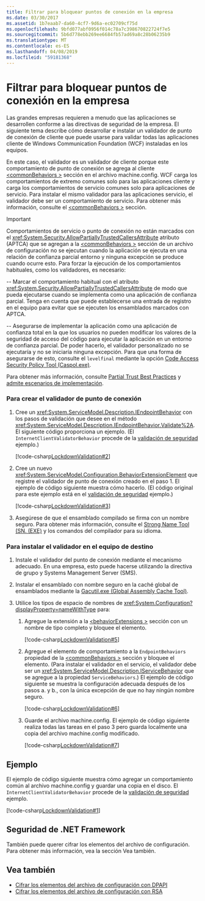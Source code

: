 ```yaml
---
title: Filtrar para bloquear puntos de conexión en la empresa
ms.date: 03/30/2017
ms.assetid: 1b7eaab7-da60-4cf7-9d6a-ec02709cf75d
ms.openlocfilehash: 9bfd077abf0956f014c78a7c398670822724f7e5
ms.sourcegitcommit: 5b6d778ebb269ee6684fb57ad69a8c28b06235b9
ms.translationtype: MT
ms.contentlocale: es-ES
ms.lasthandoff: 04/08/2019
ms.locfileid: "59181368"
---
```

# <a name="how-to-lock-down-endpoints-in-the-enterprise"></a>Filtrar para bloquear puntos de conexión en la empresa
Las grandes empresas requieren a menudo que las aplicaciones se desarrollen conforme a las directivas de seguridad de la empresa. El siguiente tema describe cómo desarrollar e instalar un validador de punto de conexión de cliente que puede usarse para validar todas las aplicaciones cliente de Windows Communication Foundation (WCF) instaladas en los equipos.  
  
 En este caso, el validador es un validador de cliente porque este comportamiento de punto de conexión se agrega al cliente [ \<commonBehaviors >](../../../../docs/framework/configure-apps/file-schema/wcf/commonbehaviors.md) sección en el archivo machine.config. WCF carga los comportamientos de extremo comunes solo para las aplicaciones cliente y carga los comportamientos de servicio comunes solo para aplicaciones de servicio. Para instalar el mismo validador para las aplicaciones servicio, el validador debe ser un comportamiento de servicio. Para obtener más información, consulte el [ \<commonBehaviors >](../../../../docs/framework/configure-apps/file-schema/wcf/commonbehaviors.md) sección.  
  
> [!IMPORTANT]
>  Comportamientos de servicio o punto de conexión no están marcados con el <xref:System.Security.AllowPartiallyTrustedCallersAttribute> atributo (APTCA) que se agregan a la [ \<commonBehaviors >](../../../../docs/framework/configure-apps/file-schema/wcf/commonbehaviors.md) sección de un archivo de configuración no se ejecutan cuando la aplicación se ejecuta en una relación de confianza parcial entorno y ninguna excepción se produce cuando ocurre esto. Para forzar la ejecución de los comportamientos habituales, como los validadores, es necesario:  
>   
>  -- Marcar el comportamiento habitual con el atributo <xref:System.Security.AllowPartiallyTrustedCallersAttribute> de modo que pueda ejecutarse cuando se implementa como una aplicación de confianza parcial. Tenga en cuenta que puede establecerse una entrada de registro en el equipo para evitar que se ejecuten los ensamblados marcados con APTCA.  
>   
>  -- Asegurarse de implementar la aplicación como una aplicación de confianza total en la que los usuarios no pueden modificar los valores de la seguridad de acceso del código para ejecutar la aplicación en un entorno de confianza parcial. De poder hacerlo, el validador personalizado no se ejecutaría y no se iniciaría ninguna excepción. Para que una forma de asegurarse de esto, consulte el `levelfinal` mediante la opción [Code Access Security Policy Tool (Caspol.exe)](https://go.microsoft.com/fwlink/?LinkId=248222).  
>   
>  Para obtener más información, consulte [Partial Trust Best Practices](../../../../docs/framework/wcf/feature-details/partial-trust-best-practices.md) y [admite escenarios de implementación](../../../../docs/framework/wcf/feature-details/supported-deployment-scenarios.md).  
  
### <a name="to-create-the-endpoint-validator"></a>Para crear el validador de punto de conexión  
  
1.  Cree un <xref:System.ServiceModel.Description.IEndpointBehavior> con los pasos de validación que desee en el método <xref:System.ServiceModel.Description.IEndpointBehavior.Validate%2A>. El siguiente código proporciona un ejemplo. (El `InternetClientValidatorBehavior` procede de la [validación de seguridad](../../../../docs/framework/wcf/samples/security-validation.md) ejemplo.)  
  
     [!code-csharp[LockdownValidation#2](../../../../samples/snippets/csharp/VS_Snippets_CFX/lockdownvalidation/cs/internetclientvalidatorbehavior.cs#2)]  
  
2.  Cree un nuevo <xref:System.ServiceModel.Configuration.BehaviorExtensionElement> que registre el validador de punto de conexión creado en el paso 1. El ejemplo de código siguiente muestra cómo hacerlo. (El código original para este ejemplo está en el [validación de seguridad](../../../../docs/framework/wcf/samples/security-validation.md) ejemplo.)  
  
     [!code-csharp[LockdownValidation#3](../../../../samples/snippets/csharp/VS_Snippets_CFX/lockdownvalidation/cs/internetclientvalidatorelement.cs#3)]  
  
3.  Asegúrese de que el ensamblado compilado se firma con un nombre seguro. Para obtener más información, consulte el [Strong Name Tool (SN. (EXE)](https://go.microsoft.com/fwlink/?LinkId=248217) y los comandos del compilador para su idioma.  
  
### <a name="to-install-the-validator-into-the-target-computer"></a>Para instalar el validador en el equipo de destino  
  
1.  Instale el validador del punto de conexión mediante el mecanismo adecuado. En una empresa, esto puede hacerse utilizando la directiva de grupo y Systems Management Server (SMS).  
  
2.  Instalar el ensamblado con nombre seguro en la caché global de ensamblados mediante la [Gacutil.exe (Global Assembly Cache Tool)](../../../../docs/framework/tools/gacutil-exe-gac-tool.md).  
  
3.  Utilice los tipos de espacio de nombres de <xref:System.Configuration?displayProperty=nameWithType> para:  
  
    1.  Agregue la extensión a la [ \<behaviorExtensions >](../../../../docs/framework/configure-apps/file-schema/wcf/behaviorextensions.md) sección con un nombre de tipo completo y bloquee el elemento.  
  
         [!code-csharp[LockdownValidation#5](../../../../samples/snippets/csharp/VS_Snippets_CFX/lockdownvalidation/cs/hostapplication.cs#5)]  
  
    2.  Agregue el elemento de comportamiento a la `EndpointBehaviors` propiedad de la [ \<commonBehaviors >](../../../../docs/framework/configure-apps/file-schema/wcf/commonbehaviors.md) sección y bloquee el elemento. (Para instalar el validador en el servicio, el validador debe ser un <xref:System.ServiceModel.Description.IServiceBehavior> que se agregue a la propiedad `ServiceBehaviors`.) El ejemplo de código siguiente se muestra la configuración adecuada después de los pasos a. y b., con la única excepción de que no hay ningún nombre seguro.  
  
         [!code-csharp[LockdownValidation#6](../../../../samples/snippets/csharp/VS_Snippets_CFX/lockdownvalidation/cs/hostapplication.cs#6)]  
  
    3.  Guarde el archivo machine.config. El ejemplo de código siguiente realiza todas las tareas en el paso 3 pero guarda localmente una copia del archivo machine.config modificado.  
  
         [!code-csharp[LockdownValidation#7](../../../../samples/snippets/csharp/VS_Snippets_CFX/lockdownvalidation/cs/hostapplication.cs#7)]  
  
## <a name="example"></a>Ejemplo  
 El ejemplo de código siguiente muestra cómo agregar un comportamiento común al archivo machine.config y guardar una copia en el disco. El `InternetClientValidatorBehavior` procede de la [validación de seguridad](../../../../docs/framework/wcf/samples/security-validation.md) ejemplo.  
  
 [!code-csharp[LockdownValidation#1](../../../../samples/snippets/csharp/VS_Snippets_CFX/lockdownvalidation/cs/hostapplication.cs#1)]  
  
## <a name="net-framework-security"></a>Seguridad de .NET Framework  
 También puede querer cifrar los elementos del archivo de configuración. Para obtener más información, vea la sección Vea también.  
  
## <a name="see-also"></a>Vea también

- [Cifrar los elementos del archivo de configuración con DPAPI](https://go.microsoft.com/fwlink/?LinkId=94954)
- [Cifrar los elementos del archivo de configuración con RSA](https://go.microsoft.com/fwlink/?LinkId=94955)
